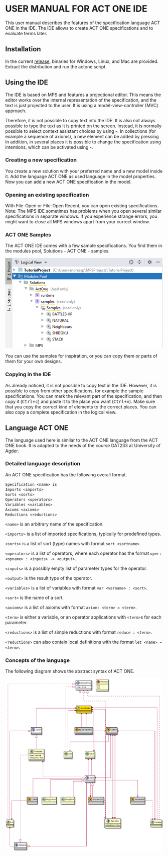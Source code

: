 # USER MANUAL FOR ACT ONE IDE
This user manual describes the features of the specification language ACT ONE in the IDE. 
The IDE allows to create ACT ONE specifications and to evaluate terms later.

## Installation
In the current [release](releases), binaries for Windows, Linux, and Mac are provided.
Extract the distribution and run the actone script.

## Using the IDE
The IDE is based on MPS and features a projectional editor. 
This means the editor works over the internal representation of the specification, and the text is just projected to the user.
It is using a model-view-controller (MVC) approach.

Therefore, it is not possible to copy text into the IDE.
It is also not always possible to type the text as it is printed on the screen.
Instead, it is normally possible to select context assistant choices by using <ctrl>-<space>.
In collections (for example a sequence of axioms), a new element can be added by pressing <enter>
In addition, in several places it is possible to change the specification using intentions, which can be activated using <alt>-<enter>.

### Creating a new specification
You create a new solution with your preferred name and a new model inside it.
Add the language ACT ONE as used language in the model properties.
Now you can add a new ACT ONE specification in the model.

### Opening an existing specification
With File-Open or File-Open Recent, you can open existing specifications.
Note: The MPS IDE sometimes has problems when you open several similar specifications in separate windows.
If you experience strange errors, you might want to close all MPS windows apart from your currect window.

### ACT ONE Samples
The ACT ONE IDE comes with a few sample specifications. You find them in the modules pool, Solutions - ACT ONE - samples.

![samples](./figures/samples.png)

You can use the samples for inspiration, or you can copy them or parts of them for your own designs.

### Copying in the IDE
As already noticed, it is not possible to copy text in the IDE.
However, it is possible to copy from other specifications, for example the sample specifications.
You can mark the relevant part of the specification, and then copy it (<kbd>Ctrl+c</kbd>) and paste it to the place you want (<kbd>Ctrl+v</kbd>).
Make sure that you copy the correct kind of elements to the correct places.
You can also copy a complete specification in the logical view.

## Language ACT ONE
The language used here is similar to the ACT ONE language from the ACT ONE book.
It is adapted to the needs of the course DAT233 at University of Agder.

### Detailed language description
An ACT ONE specification has the following overall format.
```
Specification <name> is
Imports <imports>
Sorts <sorts>
Operators <operators>
Variables <variables>
Axioms <axioms>
Reductions <reductions>
```

`<name>` is an arbitrary name of the specification. <p>
`<imports>` is a list of imported specifications, typically for predefined types.<p>
`<sorts>` is a list of sort (type) names with format `sort <sortname>`.<p>
`<operators>` is a list of operators, where each operator has the format
`oper: <opname> : <inputs> -> <output>`.  <p>
`<inputs>` is a possibly empty list of parameter types for the operator.<p>
`<output>` is the result type of the operator.  <p>
`<variables>` is a list of variables with format `var <varname> : <sort>`.<p>
`<sort>` is the name of a sort.  <p>
`<axioms>` is a list of axioms with format `axiom: <term> = <term>`.<p>
`<term>` is either a variable, or an operator applications with `<term>`s for each parameter.<p>
`<reductions>` is a list of simple reductions with format `reduce : <term>`.  <p>
`<reductions>` can also contain local definitions with the format `let <name> = <term>`.

### Concepts of the language
The following diagram shows the abstract syntax of ACT ONE.

![structure classes](./structure_uml_diagram.png)
